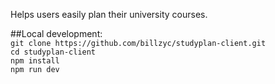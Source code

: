 Helps users easily plan their university courses.  

##Local development:  
`git clone https://github.com/billzyc/studyplan-client.git`  
`cd studyplan-client`  
`npm install`  
`npm run dev`  